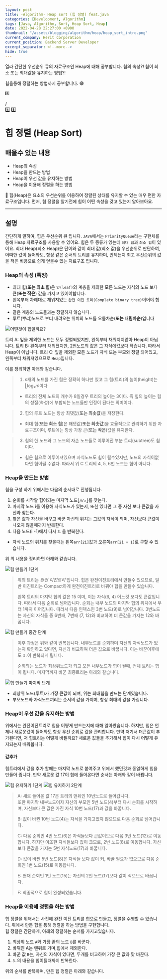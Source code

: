 ```yaml
---
layout: post
title: -Algorithm- Heap sort (힙 정렬) feat.java
categories: [Development, Algorithm]
tags: [Java, Algorithm, Sort, Heap Sort, Heap]
date: 2022-04-28 22:27:00 +0900
thumbnail: "/assets/blogging/algorithm/heap/heap_sort_intro.png"
current_company: Herit Corporation
current_position: Backend Server Developer
excerpt_separator: <!--more-->
hide: true
---
```

열라 간단한 우선순위 큐의 자료구조인 Heap에 대해 공부합니다.
힙의 속성?! 힙이 최소 또는 최대값을 유지하는 방법?!

힙을통해 정렬하는 방법까지 공부합니다. 😁

    8️⃣
   /   \
4️⃣    5️⃣

<!--more-->


# 힙 정렬 (Heap Sort)

## 배울수 있는 내용

* Heap의 속성
* Heap을 만드는 방법
* Heap이 우선 값을 유지하는 방법
* Heap을 이용해 정렬을 하는 방법

🌸 힙(Heap)은 요소의 우선순위를 이용하여 정렬된 상태를 유지할 수 있는 매우 편한 자료구조입니다.
먼저, 힙 정렬을 알기전에 힙이 어떤 속성을 갖고 있는지 알아보아요.

---

## 설명

간단하게 말하여, 힙은 우선순위 큐 입니다. `JAVA`에서는 `PriorityQueue`라는 구현체를 통해 Heap 자료구조를 사용할 수 있어요.
힙은 두 종류가 있는데 `최대 힙`과 `최소 힙`이 있어요. 
최대 Heap(최소 Heap)은 단어와 같이 최대 값(최소 값)을 우선순위로 판단하여, 어떠한 값이 들어와도, 항상 같은 순서의
트리를 유지하며, 언제든지 최고 우선순위의 값을 적은 비용으로 쉽게 얻을수 있는 자료구조 입니다.

### Heap의 속성 (특징)

* 최대 힙(**또는 최소 힙**)은 `잎(leaf)`의 계층을 제외한 모든 노드는 자식의 노드 보다 큰(**또는 작은**) 값을 가지고 있어야합니다.
* 왼쪽부터 차례대로 채워져있는 `완전 이진 트리(Complete binary tree)`이어야 합니다.
* 같은 계층의 노드들과는 정렬하지 않습니다.
* 루트(뿌리)노드로 부터 내려오는 위치의 노드들 오름차순(**또는 내림차순**)입니다

![어떤것이 힙일까요?](https://raw.githubusercontent.com/taechnique/study-note/main/src/assets/blogging/algorithm/heap/tree_images.svg)

트리 A: 잎을 제외한 노드는 모두 정렬되었지만, 왼쪽부터 채워지지않아 Heap이 아닙니다.
트리 B: 왼쪽부터 채워졌지만, 2번노드의 값은 그 자식에값보다 작습니다. 따라서 Heap이 아닙니다.
트리 C: 잎을 제외한 모든 노드가 자식 또는 부모와 정렬 되어있고, 왼쪽부터 채워져있으므로 `Heap`입니다.

이를 정리하면 아래와 같습니다.

> 1. 𝑛개의 노드를 가진 힙은 정확히 하나만 있고 그 힙(트리)의 높이(height)는 ⎣log₂𝑛⎦이다
> * 트리의 전체 노드의 개수가 8일경우 트리의 높이는 3이다. 즉 힢의 높이는 힙의 성질(속성)에 부합되는 노드들만 인정이 된다는 의미이다.

> 2. 힙의 루트 노드는 항상 최댓값(**또는 최솟값**)을 저장한다.
> * 최대 힙(**또는 최소 힙**)은 쵀댓값(**또는 최솟값**)을 효율적으로 관리하기 위한 자료구조이며, 루트에는 항상 가장 큰(**또는 작은**)값을 유지한다.

> 3. 힙의 한 노드와 그 노드의 자손 노드들로 이루어진 부분 트리(subtree)도 힙이다.
> * 힙은 힙으로 이루어져있으며 자식노드도 힙이 될수있지만, 노드의 자식이없다면 힙이될 수없다. 따라서 위 C 트리의 4, 5, 6번 노드는 힙이 아니다.


### Heap을 만드는 방법

힙을 구성 하기 위해서는 다음의 순서대로 진행됩니다.

1. 순회를 시작할 힙이되는 마지막 노드`⎣𝑛/₂⎦`를 찾는다.
2. 마지막 노드 i를 이용해 자식노드가 있는지, 또한 있다면 그 중 자신 보다 큰값을 자신과 찾는다.
3. 찾은 값과 자신을 바꾸고 바꾼 자신의 위치는 그값의 자식이 되며, 자신보다 큰값이 나오지 않을때까지 반복한다.
4. 다음 노드(i -1)에서 다시 `3.`을 반복한다.

- 자식 노드의 위치를 찾을때는 왼쪽`arr[2i]`값과 오른쪽`arr[2i + 1]`로 구할 수 있습니다.

위 의 내용을 정리하면 아래와 같습니다.


![힙 만들기 1단계](https://raw.githubusercontent.com/taechnique/study-note/main/src/assets/blogging/algorithm/heap/first_iteration.svg)

> 위의 트리는 *완전 이진트리* 입니다. 힙은 완전이진트리에서 만들수 있으므로, 일반 이진트리는 Compact하게 완전이진트리로 바꿔야
> 힙을 만들수 있습니다.
> 
> 왼쪽 트리의 마지막 힙의 값은 15 이며, 이는 자식(6, 4) 어느것 보다도 큰값입니다. 따라서 다음 순회로 넘어갑니다.
> 순회는 내부 노드의 마지막 힙의 위치에서 부터 1까지 이어집니다. 따라서 다음 인덱스인 3번 노드(9)로 넘어갑니다.
> 3번노드는 자신의 자식들 중 6번째, 7번째 (7, 12)와 비교하여 더 큰값을 가지는 12와 바꿉니다.

![힙 만들기 중간 단계](https://raw.githubusercontent.com/taechnique/study-note/main/src/assets/blogging/algorithm/heap/other_iteration.svg)

> 이후 과정은 위와 같이 반복됩니다. 내부노드를 순회하며 자신의 자식노드가 있는지 확인하고 있다면, 자신과 비교하여 더큰 값으로
> 바꿉니다. 이는 바꾼이후에도 `3.`이 반복되게 됩니다.
> 
> 순회되는 노드가 최상위노드가 되고 모든 내부노드가 힙이 될때, 전체 트리는 힙이 됩니다. 
> 마지막까지 바꾼 최종트리는 아래와 같습니다. 


![힙 만들기 마지막 단계](https://raw.githubusercontent.com/taechnique/study-note/main/src/assets/blogging/algorithm/heap/last_iteration.svg)

* 최상위 노드(루트)가 가장 큰값이 되며, 위는 최대힙을 만드는 단계였습니다.
* 부모노드와 자식노드끼리는 순서의 값을 가지며, 항상 최대의 값을 가집니다.  

### Heap이 우선 값을 유지하는 방법

위에서는 완전이진트리로 힙을 어떻게 만드는지에 대해 알아봤습니다.
하지만, 힙은 언제나 새로운값이 들어와도 항상 우선 순위로 값을 관리합니다. 만약 저기서 더큰값이 추가된다면,
저 힙트리는 어떻게 바뀔까요? 새로운 값들을 추가해서 힙이 다시 어떻게 유지되는지 배워봅니다.

#### 값추가

힙트리에서 값을 추가 할때는 마지막 노드로 붙여주고 위에서 했던것과 동일하게 힙을 만들어 줍니다.
만약 새로운 값 17이 힙에 들어온다면 순서는 아래와 같이 바뀝니다.

![힙 유지하기 1단계](https://raw.githubusercontent.com/taechnique/study-note/main/src/assets/blogging/algorithm/heap/add_new_17.svg)
![힙 유지하기 2단계](https://raw.githubusercontent.com/taechnique/study-note/main/src/assets/blogging/algorithm/heap/add_new_17_2.svg)


> A: 새로 들어온 값 17은 트리의 맨뒤인 10번노드로 들어갑니다.   
> 또한 마지막 내부노드이자 자신의 부모인 5번 노드(4)부터 다시 순회를 시작하며, 
> 자신보다 큰 값은 가진 자식 10번 노드(17)과 값을 바꿉니다.
> 
> B: 값이 바뀐 10번 노드(4)는 자식을 가지고있지 않으므로 다음 순회로 넘어갑니다.
> 
> C: 다음 순회인 4번 노드(6)은 자식들보다 큰값이므로 다음 3번 노드(12)로 이동합니다. 하지만 이또한 자식들보다 값이 크므로,
> 2번 노드(8)로 이동합니다. 자신보다 큰값을 가지는 5번 자식노드(17)과 바꿉니다.
> 
> D: 값이 바뀐 5번 노드(8)은 자식들 보다 값이 커, 바꿀 필요가 없으므로 다음 순회인 1번 노드(15)로 이동합니다.
> 
> E: 현재 순회인 1번 노드(15)는 자신의 2번 노드(17)보다 값이 작으므로 바꿉니다.
> 
> F: 최종적으로 힙이 완성되었습니다. 



### Heap을 이용해 정렬을 하는 방법

힙 정렬을 위해서는 사전에 완전 이진 트리를 힙으로 만들고, 정렬을 수행할 수 있습니다.
위에서 만든 힙을 통해 정렬을 하는 방법을 구현합니다.  
힙 정렬은 간단하게, 아래의 정렬하는 순서를 가지고있습니다.

1. 최상위 노드 `A`와 가장 끝의 노드 `B`를 바꾼다.
2. 바꿔진 A는 맨뒤로 가며,힙에서 제외한다. 
3. 바꾼 값 `B`는, 자신의 자식이 있다면, 두개를 비교하여 가장 큰 값과 맞 바꾼다.
4. `3.`의 내용을 힙이될때까지 반복한다.

위의 순서를 반복하며, 만든 힙 정렬은 아래와 같습니다.